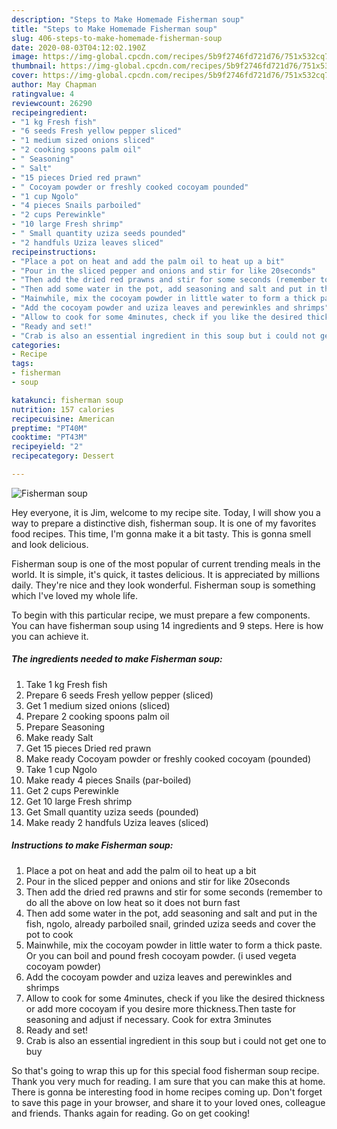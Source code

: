```yaml
---
description: "Steps to Make Homemade Fisherman soup"
title: "Steps to Make Homemade Fisherman soup"
slug: 406-steps-to-make-homemade-fisherman-soup
date: 2020-08-03T04:12:02.190Z
image: https://img-global.cpcdn.com/recipes/5b9f2746fd721d76/751x532cq70/fisherman-soup-recipe-main-photo.jpg
thumbnail: https://img-global.cpcdn.com/recipes/5b9f2746fd721d76/751x532cq70/fisherman-soup-recipe-main-photo.jpg
cover: https://img-global.cpcdn.com/recipes/5b9f2746fd721d76/751x532cq70/fisherman-soup-recipe-main-photo.jpg
author: May Chapman
ratingvalue: 4
reviewcount: 26290
recipeingredient:
- "1 kg Fresh fish"
- "6 seeds Fresh yellow pepper sliced"
- "1 medium sized onions sliced"
- "2 cooking spoons palm oil"
- " Seasoning"
- " Salt"
- "15 pieces Dried red prawn"
- " Cocoyam powder or freshly cooked cocoyam pounded"
- "1 cup Ngolo"
- "4 pieces Snails parboiled"
- "2 cups Perewinkle"
- "10 large Fresh shrimp"
- " Small quantity uziza seeds pounded"
- "2 handfuls Uziza leaves sliced"
recipeinstructions:
- "Place a pot on heat and add the palm oil to heat up a bit"
- "Pour in the sliced pepper and onions and stir for like 20seconds"
- "Then add the dried red prawns and stir for some seconds (remember to do all the above on low heat so it does not burn fast"
- "Then add some water in the pot, add seasoning and salt and put in the fish, ngolo, already parboiled snail, grinded uziza seeds and cover the pot to cook"
- "Mainwhile, mix the cocoyam powder in little water to form a thick paste. Or you can boil and pound fresh cocoyam powder. (i used vegeta cocoyam powder)"
- "Add the cocoyam powder and uziza leaves and perewinkles and shrimps"
- "Allow to cook for some 4minutes, check if you like the desired thickness or add more cocoyam if you desire more thickness.Then taste for seasoning and adjust if necessary. Cook for extra 3minutes"
- "Ready and set!"
- "Crab is also an essential ingredient in this soup but i could not get one to buy"
categories:
- Recipe
tags:
- fisherman
- soup

katakunci: fisherman soup 
nutrition: 157 calories
recipecuisine: American
preptime: "PT40M"
cooktime: "PT43M"
recipeyield: "2"
recipecategory: Dessert

---
```



![Fisherman soup](https://img-global.cpcdn.com/recipes/5b9f2746fd721d76/751x532cq70/fisherman-soup-recipe-main-photo.jpg)

Hey everyone, it is Jim, welcome to my recipe site. Today, I will show you a way to prepare a distinctive dish, fisherman soup. It is one of my favorites food recipes. This time, I'm gonna make it a bit tasty. This is gonna smell and look delicious.



Fisherman soup is one of the most popular of current trending meals in the world. It is simple, it's quick, it tastes delicious. It is appreciated by millions daily. They're nice and they look wonderful. Fisherman soup is something which I've loved my whole life.


To begin with this particular recipe, we must prepare a few components. You can have fisherman soup using 14 ingredients and 9 steps. Here is how you can achieve it.

<!--inarticleads1-->

##### The ingredients needed to make Fisherman soup:

1. Take 1 kg Fresh fish
1. Prepare 6 seeds Fresh yellow pepper (sliced)
1. Get 1 medium sized onions (sliced)
1. Prepare 2 cooking spoons palm oil
1. Prepare  Seasoning
1. Make ready  Salt
1. Get 15 pieces Dried red prawn
1. Make ready  Cocoyam powder or freshly cooked cocoyam (pounded)
1. Take 1 cup Ngolo
1. Make ready 4 pieces Snails (par-boiled)
1. Get 2 cups Perewinkle
1. Get 10 large Fresh shrimp
1. Get  Small quantity uziza seeds (pounded)
1. Make ready 2 handfuls Uziza leaves (sliced)




<!--inarticleads2-->

##### Instructions to make Fisherman soup:

1. Place a pot on heat and add the palm oil to heat up a bit
1. Pour in the sliced pepper and onions and stir for like 20seconds
1. Then add the dried red prawns and stir for some seconds (remember to do all the above on low heat so it does not burn fast
1. Then add some water in the pot, add seasoning and salt and put in the fish, ngolo, already parboiled snail, grinded uziza seeds and cover the pot to cook
1. Mainwhile, mix the cocoyam powder in little water to form a thick paste. Or you can boil and pound fresh cocoyam powder. (i used vegeta cocoyam powder)
1. Add the cocoyam powder and uziza leaves and perewinkles and shrimps
1. Allow to cook for some 4minutes, check if you like the desired thickness or add more cocoyam if you desire more thickness.Then taste for seasoning and adjust if necessary. Cook for extra 3minutes
1. Ready and set!
1. Crab is also an essential ingredient in this soup but i could not get one to buy




So that's going to wrap this up for this special food fisherman soup recipe. Thank you very much for reading. I am sure that you can make this at home. There is gonna be interesting food in home recipes coming up. Don't forget to save this page in your browser, and share it to your loved ones, colleague and friends. Thanks again for reading. Go on get cooking!
